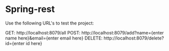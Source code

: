 # Spring-rest
Use the following URL's to test the project:

GET: http://localhost:8079/all
POST: http://localhost:8079/add?name={enter name here}&email={enter email here}
DELETE: http://localhost:8079/delete?id={enter id here}
